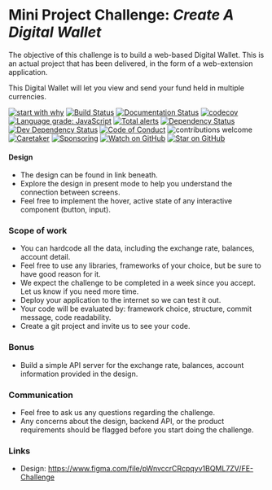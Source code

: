 # Mini Project Challenge: *Create A Digital Wallet*
The objective of this challenge is to build a web-based Digital Wallet. This is an actual project that has been delivered, in the form of a web-extension application.

This Digital Wallet will let you view and send your fund held in multiple currencies.

[![start with why](https://img.shields.io/badge/start%20with-why%3F-brightgreen.svg)](https://github.com/dwyl/repo-badges)
[![Build Status](https://travis-ci.com/nambka/ronin-wallet.png?branch=master)](https://travis-ci.org/nambka/ronin-wallet)
[![Documentation Status](https://readthedocs.org/projects/ronin-wallet/badge/?version=latest)](https://ronin-wallet.readthedocs.io/en/latest/?badge=latest)
[![codecov](https://codecov.io/gh/nambka/ronin-wallet/branch/master/graph/badge.svg)](https://codecov.io/gh/nambka/ronin-wallet)
[![Language grade: JavaScript](https://img.shields.io/lgtm/grade/javascript/g/nambka/ronin-wallet.svg?logo=lgtm&logoWidth=18)](https://lgtm.com/projects/g/nambka/ronin-wallet/context:javascript)
[![Total alerts](https://img.shields.io/lgtm/alerts/g/nambka/ronin-wallet.svg?logo=lgtm&logoWidth=18)](https://lgtm.com/projects/g/nambka/ronin-wallet/alerts/)
[![Dependency Status](https://img.shields.io/david/nambka/ronin-wallet.svg)](https://david-dm.org/nambka/ronin-wallet.svg)
[![Dev Dependency Status](https://david-dm.org/nambka/ronin-wallet/dev-status.svg)](https://david-dm.org/nambka/ronin-wallet/?type=dev)
[![Code of Conduct](https://img.shields.io/badge/code%20of-conduct-ff69b4.svg)](https://github.com/nambka/prime/blob/master/CODE_OF_CONDUCT.md)
![contributions welcome](https://img.shields.io/badge/contributions-welcome-brightgreen.svg)
[![Caretaker](https://img.shields.io/badge/caretaker-nambka-blue.svg)](https://github.com/nambka)
[![Sponsoring](https://img.shields.io/badge/-Buy%20me%20a%20coffee-blue)](https://www.buymeacoffee.com/nambk)
[![Watch on GitHub](https://img.shields.io/github/watchers/nambka/ronin-wallet.svg?style=social)](https://github.com/nambka/ronin-wallet/watchers)
[![Star on GitHub](https://img.shields.io/github/stars/nambka/ronin-wallet.svg?style=social)](https://github.com/nambka/ronin-wallet/stargazers)


#### Design
- The design can be found in link beneath.
- Explore the design in present mode to help you understand the connection between screens.
- Feel free to implement the hover, active state of any interactive component (button, input).

### Scope of work
- You can hardcode all the data, including the exchange rate, balances, account detail.
- Feel free to use any libraries, frameworks of your choice, but be sure to have good reason for it.
- We expect the challenge to be completed in a week since you accept. Let us know if you need more time.
- Deploy your application to the internet so we can test it out.
- Your code will be evaluated by: framework choice, structure, commit message, code readability.
- Create a git project and invite us to see your code.

### Bonus
- Build a simple API server for the exchange rate, balances, account information provided in the design.

### Communication
- Feel free to ask us any questions regarding the challenge.
- Any concerns about the design, backend API, or the product requirements should be flagged before you start doing the challenge.

### Links
- Design: https://www.figma.com/file/pWnvccrCRcpqyv1BQML7ZV/FE-Challenge